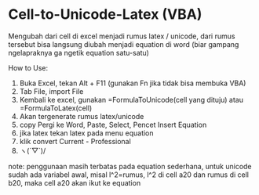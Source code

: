 # Cell-to-Unicode-Latex (VBA)
Mengubah dari cell di excel menjadi rumus latex / unicode, dari rumus tersebut bisa langsung diubah menjadi equation di word (biar gampang ngelapraknya ga ngetik equation satu-satu)

How to Use:
1. Buka Excel, tekan Alt + F11 (gunakan Fn jika tidak bisa membuka VBA)
2. Tab File, import File
3. Kembali ke excel, gunakan =FormulaToUnicode(cell yang dituju) atau =FormulaToLatex(cell)
4. Akan tergenerate rumus latex/unicode
5. copy Pergi ke Word, Paste, Select, Pencet Insert Equation
6. jika latex tekan latex pada menu equation
7. klik convert Current - Professional
8. ヽ(´▽`)/

note:
penggunaan masih terbatas pada equation sederhana, untuk unicode sudah ada variabel awal, misal l^2=rumus, l^2 di cell a20 dan rumus di cell b20, maka cell a20 akan ikut ke equation

